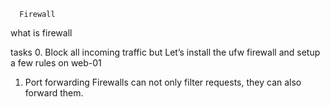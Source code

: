       Firewall
what is firewall

tasks
0. Block all incoming traffic but
Let’s install the ufw firewall and setup a few rules on web-01

1. Port forwarding
Firewalls can not only filter requests, they can also forward them.

